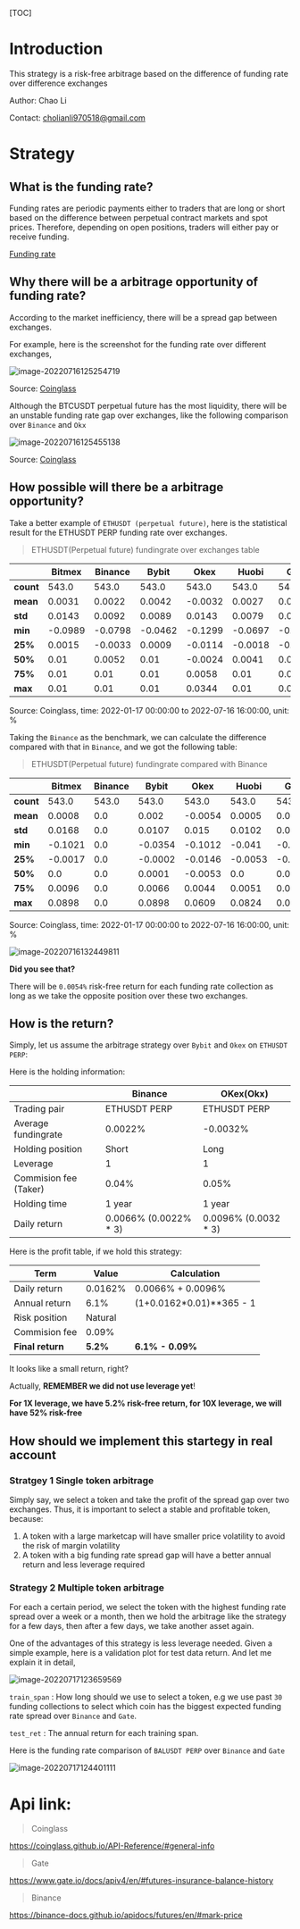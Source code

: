 [TOC]

# Introduction

This strategy is a risk-free arbitrage based on the difference of funding rate over difference exchanges



Author: Chao Li

Contact: cholianli970518@gmail.com

# Strategy

## What is the funding rate?

Funding rates are periodic payments either to traders that are long or short based on the difference between perpetual contract markets and spot prices. Therefore, depending on open positions, traders will either pay or receive funding. 

[Funding rate](https://www.binance.com/en/blog/futures/a-beginners-guide-to-funding-rates-421499824684900382)

## Why there will be a arbitrage opportunity of funding rate?

According to the market inefficiency, there will be a spread gap between exchanges. 

For example, here is the screenshot for  the funding rate over different exchanges,

![image-20220716125254719](assets/image-20220716125254719.png)

Source: [Coinglass](https://www.coinglass.com/FundingRate)

Although the BTCUSDT perpetual future has the most liquidity, there will be an unstable funding rate gap over exchanges, like the following comparison over `Binance` and `Okx`

![image-20220716125455138](assets/image-20220716125455138.png)

Source: [Coinglass](https://www.coinglass.com/funding/BTC)



## How possible will there be a arbitrage opportunity?

Take a better example of `ETHUSDT (perpetual future)`, here is the statistical result for the ETHUSDT PERP funding rate over exchanges.

>  ETHUSDT(Perpetual future) fundingrate over exchanges table

|           | **Bitmex** | **Binance** | **Bybit** | **Okex** | **Huobi** | **Gate** | **FTX** | **Bitget** | **dYdX** | **CoinEx** |
| --------- | ---------- | ----------- | --------- | -------- | --------- | -------- | ------- | ---------- | -------- | ---------- |
| **count** | 543.0      | 543.0       | 543.0     | 543.0    | 543.0     | 543.0    | 543.0   | 543.0      | 543.0    | 218.0      |
| **mean**  | 0.0031     | 0.0022      | 0.0042    | -0.0032  | 0.0027    | 0.0029   | 0.0001  | 0.0019     | -0.0018  | -0.0111    |
| **std**   | 0.0143     | 0.0092      | 0.0089    | 0.0143   | 0.0079    | 0.0108   | 0.0093  | 0.0096     | 0.0139   | 0.0302     |
| **min**   | -0.0989    | -0.0798     | -0.0462   | -0.1299  | -0.0697   | -0.0729  | -0.0376 | -0.01      | -0.058   | -0.1213    |
| **25%**   | 0.0015     | -0.0033     | 0.0009    | -0.0114  | -0.0018   | -0.0017  | -0.0056 | -0.01      | -0.0087  | -0.0315    |
| **50%**   | 0.01       | 0.0052      | 0.01      | -0.0024  | 0.0041    | 0.01     | 0.0     | 0.01       | -0.0006  | -0.0089    |
| **75%**   | 0.01       | 0.01        | 0.01      | 0.0058   | 0.01      | 0.01     | 0.004   | 0.01       | 0.0074   | 0.0096     |
| **max**   | 0.01       | 0.01        | 0.01      | 0.0344   | 0.01      | 0.01     | 0.1072  | 0.01       | 0.0504   | 0.0761     |

Source: Coinglass, time: 2022-01-17 00:00:00 to 2022-07-16 16:00:00, unit: %



Taking the `Binance` as the benchmark, we can calculate the difference compared with that in `Binance`, and we got the following table:

> ETHUSDT(Perpetual future) fundingrate compared with Binance

|           | **Bitmex** | **Binance** | **Bybit** | **Okex** | **Huobi** | **Gate** | **FTX** | **Bitget** | **dYdX** | **CoinEx** |
| --------- | ---------- | ----------- | --------- | -------- | --------- | -------- | ------- | ---------- | -------- | ---------- |
| **count** | 543.0      | 543.0       | 543.0     | 543.0    | 543.0     | 543.0    | 543.0   | 543.0      | 543.0    | 218.0      |
| **mean**  | 0.0008     | 0.0         | 0.002     | -0.0054  | 0.0005    | 0.0007   | -0.0021 | -0.0003    | -0.004   | -0.0122    |
| **std**   | 0.0168     | 0.0         | 0.0107    | 0.015    | 0.0102    | 0.012    | 0.0111  | 0.0127     | 0.0131   | 0.0314     |
| **min**   | -0.1021    | 0.0         | -0.0354   | -0.1012  | -0.041    | -0.0505  | -0.0212 | -0.02      | -0.0528  | -0.0926    |
| **25%**   | -0.0017    | 0.0         | -0.0002   | -0.0146  | -0.0053   | -0.0033  | -0.0076 | -0.0097    | -0.0115  | -0.0318    |
| **50%**   | 0.0        | 0.0         | 0.0001    | -0.0053  | 0.0       | 0.0      | -0.0031 | 0.0        | -0.0037  | -0.0117    |
| **75%**   | 0.0096     | 0.0         | 0.0066    | 0.0044   | 0.0051    | 0.0068   | 0.0019  | 0.0062     | 0.0037   | 0.0062     |
| **max**   | 0.0898     | 0.0         | 0.0898    | 0.0609   | 0.0824    | 0.0528   | 0.1478  | 0.0805     | 0.0771   | 0.0896     |

Source: Coinglass, time: 2022-01-17 00:00:00 to 2022-07-16 16:00:00, unit: %

![image-20220716132449811](assets/image-20220716132449811.png)

**Did you see that?** 

There will be `0.0054%` risk-free return for each funding rate collection as long as we take the opposite position over these two exchanges.

## How is the return?

Simply, let us assume the arbitrage strategy over `Bybit` and `Okex` on `ETHUSDT PERP`:

Here is the holding information:

|                       | Binance               | OKex(Okx)            |
| --------------------- | --------------------- | -------------------- |
| Trading pair          | ETHUSDT PERP          | ETHUSDT PERP         |
| Average fundingrate   | 0.0022%               | -0.0032%             |
| Holding position      | Short                 | Long                 |
| Leverage              | 1                     | 1                    |
| Commision fee (Taker) | 0.04%                 | 0.05%                |
| Holding time          | 1 year                | 1 year               |
| Daily return          | 0.0066% (0.0022% * 3) | 0.0096% (0.0032 * 3) |

Here is the profit table, if we hold this strategy:

| Term             | Value    | Calculation              |
| ---------------- | -------- | ------------------------ |
| Daily return     | 0.0162%  | 0.0066%  + 0.0096%       |
| Annual return    | 6.1%     | (1+0.0162*0.01)**365 - 1 |
| Risk position    | Natural  |                          |
| Commision fee    | 0.09%    |                          |
| **Final return** | **5.2%** | **6.1% - 0.09%**         |

It looks like a small return, right?

Actually, **REMEMBER we did not use leverage yet**!

**For 1X leverage, we have 5.2% risk-free return, for 10X leverage, we will have 52% risk-free**



## How should we implement this startegy in real account

### Stratgey 1 Single token arbitrage

Simply say, we select a token and take the profit of the spread gap over two exchanges. Thus, it is important to select a stable and profitable token, because:

1. A token with a large marketcap will have smaller price volatility to avoid the risk of margin volatility
2. A token with a big funding rate spread gap will have a better annual return and less leverage required



### Strategy 2 Multiple token arbitrage

For each a certain period, we select the token with the highest funding rate spread over a week or a month, then we hold the arbitrage like the strategy for a few days, then after a few days, we take another asset again.

One of the advantages of this strategy is less leverage needed. Given a simple example, here is a validation plot for test data return. And let me explain it in detail, 

![image-20220717123659569](assets/image-20220717123659569.png)

`train_span` : How long should we use to select a token, e.g we use past `30` funding collections to select which coin has the biggest expected funding rate spread over `Binance` and `Gate`.

`test_ret` : The annual return for each training span. 

Here is the funding rate comparison of  `BALUSDT PERP` over `Binance` and `Gate` 

![image-20220717124401111](assets/image-20220717124401111.png)

# Api link:

> Coinglass

https://coinglass.github.io/API-Reference/#general-info

> Gate

https://www.gate.io/docs/apiv4/en/#futures-insurance-balance-history

> Binance

https://binance-docs.github.io/apidocs/futures/en/#mark-price
